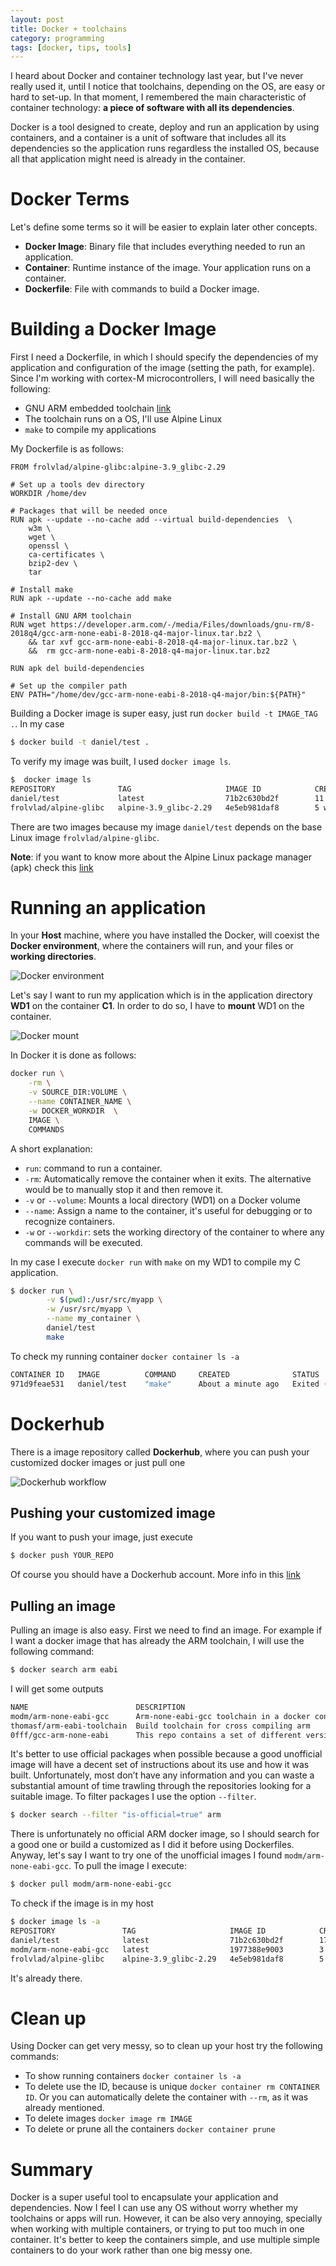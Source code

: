 ```yaml
---
layout: post
title: Docker + toolchains
category: programming
tags: [docker, tips, tools]
---
```


I heard about Docker and container technology last year, but I've never really used it, until I notice that toolchains, depending on the OS,  are easy or hard to set-up. 
In that moment, I remembered the main characteristic of container technology: **a piece of software with all its dependencies**. 

Docker is a tool designed to create, deploy and run an application by using containers, and a container is a unit of software that includes all its dependencies so the application runs regardless the installed OS, because all that application might need is already in the container. 

# Docker Terms
Let's define some terms so it will be easier to explain later other concepts.

- **Docker Image**: Binary file that includes everything needed to run an application.
- **Container**: Runtime instance of the image. Your application runs on a container.
- **Dockerfile**: File with commands to build a Docker image. 

# Building a Docker Image 
First I need a Dockerfile, in which I should specify the dependencies of my application and  configuration of the image (setting the path, for example). 
Since I'm working with cortex-M microcontrollers, I will need basically the following:

- GNU ARM embedded toolchain [link](https://developer.arm.com/open-source/gnu-toolchain/gnu-rm)
- The toolchain runs on a OS, I'll use Alpine Linux
-  `make` to compile my applications 

My Dockerfile is as follows:

```text
FROM frolvlad/alpine-glibc:alpine-3.9_glibc-2.29 

# Set up a tools dev directory
WORKDIR /home/dev

# Packages that will be needed once
RUN apk --update --no-cache add --virtual build-dependencies  \
    w3m \
    wget \
    openssl \
    ca-certificates \
    bzip2-dev \
    tar

# Install make
RUN apk --update --no-cache add make

# Install GNU ARM toolchain
RUN wget https://developer.arm.com/-/media/Files/downloads/gnu-rm/8-2018q4/gcc-arm-none-eabi-8-2018-q4-major-linux.tar.bz2 \
    && tar xvf gcc-arm-none-eabi-8-2018-q4-major-linux.tar.bz2 \
    &&  rm gcc-arm-none-eabi-8-2018-q4-major-linux.tar.bz2 

RUN apk del build-dependencies

# Set up the compiler path
ENV PATH="/home/dev/gcc-arm-none-eabi-8-2018-q4-major/bin:${PATH}"
```

Building a Docker image is super easy, just run `docker build -t IMAGE_TAG .`. In my case

```sh
$ docker build -t daniel/test .
```

To verify my image was built, I used `docker image ls`.

```sh
$  docker image ls
REPOSITORY              TAG                     IMAGE ID            CREATED             SIZE
daniel/test             latest                  71b2c630bd2f        11 minutes ago      507MB
frolvlad/alpine-glibc   alpine-3.9_glibc-2.29   4e5eb981daf8        5 weeks ago         12.2MB
```

There are two images because my image `daniel/test` depends on the base Linux image `frolvlad/alpine-glibc`. 

**Note**: if you want to know more about the Alpine Linux package manager (apk) check this [link](https://github.com/gliderlabs/docker-alpine/blob/master/docs/usage.md) 

# Running an application
In your **Host** machine, where you have installed the Docker, will coexist the **Docker environment**, where the containers will run, and your files or **working directories**.   

![Docker environment](/images/posts/docker_mount1.png)

Let's say I want to run my application which is in the application directory **WD1** on the container **C1**. In order to do so, I have to **mount**   WD1 on the container. 

![Docker mount](/images/posts/docker_mount2.png)

In Docker it is done as follows: 

```sh
docker run \
    -rm \
    -v SOURCE_DIR:VOLUME \
    --name CONTAINER_NAME \
    -w DOCKER_WORKDIR  \
    IMAGE \ 
    COMMANDS
```

A short explanation:
- `run`: command to run a container.
- `-rm`: Automatically remove the container when it exits. The alternative would be to manually stop it and then remove it. 
- `-v` or `--volume`: Mounts a local directory (WD1) on a Docker volume 
- `--name`: Assign a name to the container, it's useful for debugging or to recognize containers.
- `-w` or `--workdir`: sets the working directory of the container to where any commands will be executed.


In my case I execute `docker run` with `make` on my WD1 to compile  my C application.

```sh
$ docker run \
        -v $(pwd):/usr/src/myapp \
        -w /usr/src/myapp \
        --name my_container \
        daniel/test 
        make 
```

To check my running container `docker container ls -a`

```sh
CONTAINER ID   IMAGE          COMMAND     CREATED              STATUS       NAMES
971d9feae531   daniel/test    "make"      About a minute ago   Exited (0)   my_container
```

# Dockerhub
There is a image repository called **Dockerhub**, where you can push your customized docker images or just pull one 

![Dockerhub workflow](/images/posts/docker_workflow.png)

## Pushing your customized image
If you want to push your image, just execute

```sh
$ docker push YOUR_REPO
```

Of course you should have a Dockerhub account. More info in this [link](https://docs.docker.com/docker-hub/)


## Pulling an image
Pulling an image is also easy. 
First we need to find an image. For example if I want a docker image that has already the ARM toolchain, I will use the following command:

```sh
$ docker search arm eabi
```

I will get some outputs

```sh
NAME                        DESCRIPTION                                     STARS  AUTOMATED
modm/arm-none-eabi-gcc      Arm-none-eabi-gcc toolchain in a docker cont…   0      [OK]
thomasf/arm-eabi-toolchain  Build toolchain for cross compiling arm         0      [OK]
0fff/gcc-arm-none-eabi      This repo contains a set of different versio…   0      [OK]
```

It's better to use official packages when possible because a good unofficial image will have a decent set of instructions about its use and how it was built. Unfortunately, most don’t have any information and you can waste a substantial amount of time trawling through the repositories looking for a suitable image. To filter packages I use the option `--filter`.

```sh
$ docker search --filter "is-official=true" arm
```

There is unfortunately no official ARM docker image, so I should search for a good one or build a customized as I did it before using Dockerfiles.
Anyway, let's say I want to try one of the unofficial images I found `modm/arm-none-eabi-gcc`. 
To pull the image I execute:

```sh
$ docker pull modm/arm-none-eabi-gcc      
```

To check if the image is in my host

```sh
$ docker image ls -a
REPOSITORY               TAG                     IMAGE ID            CREATED             SIZE
daniel/test              latest                  71b2c630bd2f        17 hours ago        507MB
modm/arm-none-eabi-gcc   latest                  1977388e9003        3 weeks ago         834MB
frolvlad/alpine-glibc    alpine-3.9_glibc-2.29   4e5eb981daf8        5 weeks ago         12.2MB
```

It's already there.


# Clean up
Using Docker can get very messy, so to clean up your host try the following commands:

- To show running containers `docker container ls -a`
- To delete use the ID, because is unique `docker container rm CONTAINER ID`. Or you can automatically delete the container with `--rm`, as it was already mentioned.
- To delete images `docker image rm IMAGE`
- To delete or prune all the containers `docker container prune`

# Summary
Docker is a super useful tool to encapsulate your application and dependencies. Now I feel I can use any OS without worry whether my toolchains or apps will run. 
However, it can be also very annoying, specially when working with multiple containers, or trying to put too much in one container. It's better to keep the containers simple, and use multiple simple containers to do your work rather than one big messy one.

